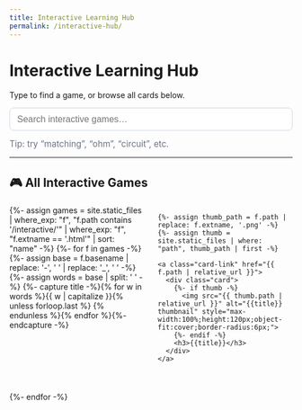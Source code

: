 ```yaml
---
title: Interactive Learning Hub
permalink: /interactive-hub/
---
```


<head>
  <style>
    .projects {
      display: grid;
      grid-template-columns: repeat(auto-fit, minmax(200px, 1fr));
      gap: 1.5rem;
      margin-top: 1.25rem;
    }
    .card-link { text-decoration: none; }
    .card {
      background: #ffffff;
      border: 1px solid #e5e7eb;
      border-radius: 10px;
      box-shadow: 0 2px 5px rgba(0,0,0,0.05);
      transition: transform 0.2s ease;
      display: flex;
      flex-direction: column;
      align-items: center;
      padding: 1rem;
      height: 100%;
    }
    .card:hover { transform: scale(1.03); }
    .card h3 { color: #1f2937; margin: 0.5rem 0 0; text-align: center; font-size: 1rem; }
    .search-wrap { margin: 0.75rem 0 0.5rem 0; }
    .search-input {
      width: 100%;
      padding: 0.65rem 0.8rem;
      font-size: 1rem;
      border-radius: 8px;
      border: 1px solid #cbd5e1;
      outline: none;
    }
    .results { margin-top: 0.75rem; list-style: none; padding-left: 0; }
    .results li { margin: 0.4rem 0; }
    .muted { color: #6b7280; font-size: 0.95rem; }
  </style>
</head>

# Interactive Learning Hub

Type to find a game, or browse all cards below.

<div class="search-wrap">
  <input id="hub-search" class="search-input" type="text" placeholder="Search interactive games…">
  <ul id="hub-results" class="results"></ul>
  <div id="hub-hint" class="muted">Tip: try “matching”, “ohm”, “circuit”, etc.</div>
</div>

<script src="https://cdnjs.cloudflare.com/ajax/libs/simple-jekyll-search/1.9.2/simple-jekyll-search.min.js"></script>
<script>
  const searchInput = document.getElementById('hub-search');
  const resultsEl = document.getElementById('hub-results');
  const hintEl = document.getElementById('hub-hint');
  const cardsSection = document.getElementById('hub-cards');

  SimpleJekyllSearch({
    searchInput: searchInput,
    resultsContainer: resultsEl,
    json: '{{ "/interactive-search.json" | relative_url }}',
    searchResultTemplate: '<li><a href="{url}">{title}</a></li>',
    noResultsText: '<li class="muted">No games found.</li>',
    limit: 20
  });

  // UX: hide the card grid when user types; show again when empty
  searchInput.addEventListener('input', () => {
    const hasQuery = searchInput.value.trim().length > 0;
    cardsSection.style.display = hasQuery ? 'none' : '';
    hintEl.style.display = hasQuery ? 'none' : '';
  });
</script>

---

## 🎮 All Interactive Games

<div id="hub-cards" class="projects">
  {%- assign games = site.static_files
      | where_exp: "f", "f.path contains '/interactive/'"
      | where_exp: "f", "f.extname == '.html'"
      | sort: "name" -%}
  {%- for f in games -%}
    {%- assign base = f.basename | replace: '-', ' ' | replace: '_', ' ' -%}
    {%- assign words = base | split: ' ' -%}
    {%- capture title -%}{% for w in words %}{{ w | capitalize }}{% unless forloop.last %} {% endunless %}{% endfor %}{%- endcapture -%}

    {%- assign thumb_path = f.path | replace: f.extname, '.png' -%}
    {%- assign thumb = site.static_files | where: "path", thumb_path | first -%}

    <a class="card-link" href="{{ f.path | relative_url }}">
      <div class="card">
        {%- if thumb -%}
          <img src="{{ thumb.path | relative_url }}" alt="{{title}} thumbnail" style="max-width:100%;height:120px;object-fit:cover;border-radius:6px;">
        {%- endif -%}
        <h3>{{title}}</h3>
      </div>
    </a>
  {%- endfor -%}
</div>
